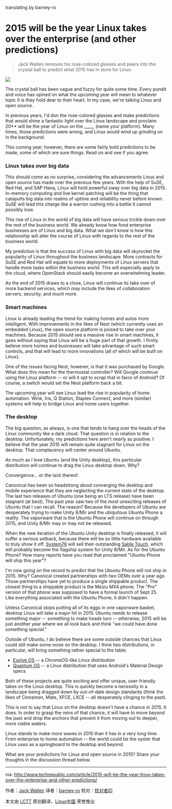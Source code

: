 translating by barney-ro 

2015 will be the year Linux takes over the enterprise (and other predictions)
================================================================================
> Jack Wallen removes his rose-colored glasses and peers into the crystal ball to predict what 2015 has in store for Linux. 

![](http://tr1.cbsistatic.com/hub/i/r/2014/12/15/f79d21fe-f1d1-416d-ba22-7e757dfcdb31/resize/620x485/52a10d26d34c3fc4201c5daa8ff277ff/linux2015hero.jpg)

The crystal ball has been vague and fuzzy for quite some time. Every pundit and voice has opined on what the upcoming year will mean to whatever topic it is they hold dear to their heart. In my case, we're talking Linux and open source.

In previous years, I'd don the rose-colored glasses and make predictions that would shine a fantastic light over the Linux landscape and proclaim 20** will be the year of Linux on the _____ (name your platform). Many times, those predictions were wrong, and Linux would wind up grinding on in the background.

This coming year, however, there are some fairly bold predictions to be made, some of which are sure things. Read on and see if you agree.

### Linux takes over big data ###

This should come as no surprise, considering the advancements Linux and open source has made over the previous few years. With the help of SuSE, Red Hat, and SAP Hana, Linux will hold powerful sway over big data in 2015. In-memory computing and live kernel patching will be the thing that catapults big data into realms of uptime and reliability never before known. SuSE will lead this charge like a warrior rushing into a battle it cannot possibly lose.

This rise of Linux in the world of big data will have serious trickle down over the rest of the business world. We already know how fond enterprise businesses are of Linux and big data. What we don't know is how this relationship will alter the course of Linux with regards to the rest of the business world.

My prediction is that the success of Linux with big data will skyrocket the popularity of Linux throughout the business landscape. More contracts for SuSE and Red Hat will equate to more deployments of Linux servers that handle more tasks within the business world. This will especially apply to the cloud, where OpenStack should easily become an overwhelming leader.

As the end of 2015 draws to a close, Linux will continue its take over of more backend services, which may include the likes of collaboration servers, security, and much more.

### Smart machines ###

Linux is already leading the trend for making homes and autos more intelligent. With improvements in the likes of Nest (which currently uses an embedded Linux), the open source platform is poised to take over your machines. Because 2015 should see a massive rise in smart machines, it goes without saying that Linux will be a huge part of that growth. I firmly believe more homes and businesses will take advantage of such smart controls, and that will lead to more innovations (all of which will be built on Linux).

One of the issues facing Nest, however, is that it was purchased by Google. What does this mean for the thermostat controller? Will Google continue using the Linux platform -- or will it opt to scrap that in favor of Android? Of course, a switch would set the Nest platform back a bit.

The upcoming year will see Linux lead the rise in popularity of home automation. Wink, Iris, Q Station, Staples Connect, and more (similar) systems will help to bridge Linux and home users together.

### The desktop ###

The big question, as always, is one that tends to hang over the heads of the Linux community like a dark cloud. That question is in relation to the desktop. Unfortunately, my predictions here aren't nearly as positive. I believe that the year 2015 will remain quite stagnant for Linux on the desktop. That complacency will center around Ubuntu.

As much as I love Ubuntu (and the Unity desktop), this particular distribution will continue to drag the Linux desktop down. Why?

Convergence... or the lack thereof.

Canonical has been so headstrong about converging the desktop and mobile experience that they are neglecting the current state of the desktop. The last two releases of Ubuntu (one being an LTS release) have been stagnant (at best). The past year saw two of the most unexciting releases of Ubuntu that I can recall. The reason? Because the developers of Ubuntu are desperately trying to make Unity 8/Mir and the ubiquitous Ubuntu Phone a reality. The vaporware that is the Ubuntu Phone will continue on through 2015, and Unity 8/Mir may or may not be released.

When the new iteration of the Ubuntu Unity desktop is finally released, it will suffer a serious setback, because there will be so little hardware available to truly show it off. [System76][1] will sell their outstanding [Sable Touch][2], which will probably become the flagship system for Unity 8/Mir. As for the Ubuntu Phone? How many reports have you read that proclaimed "Ubuntu Phone will ship this year"?

I'm now going on the record to predict that the Ubuntu Phone will not ship in 2015. Why? Canonical created partnerships with two OEMs over a year ago. Those partnerships have yet to produce a single shippable product. The closest thing to a shippable product is the Meizu MX4 phone. The "Pro" version of that phone was supposed to have a formal launch of Sept 25. Like everything associated with the Ubuntu Phone, it didn't happen.

Unless Canonical stops putting all of its eggs in one vaporware basket, desktop Linux will take a major hit in 2015. Ubuntu needs to release something major -- something to make heads turn -- otherwise, 2015 will be just another year where we all look back and think "we could have done something special."

Outside of Ubuntu, I do believe there are some outside chances that Linux could still make some noise on the desktop. I think two distributions, in particular, will bring something rather special to the table:

- [Evolve OS][3] -- a ChromeOS-like Linux distribution
- [Quantum OS][4] -- a Linux distribution that uses Android's Material Design specs

Both of these projects are quite exciting and offer unique, user-friendly takes on the Linux desktop. This is quickly become a necessity in a landscape being dragged down by out-of-date design standards (think the likes of Cinnamon, Mate, XFCE, LXCE -- all desperately clinging to the past).

This is not to say that Linux on the desktop doesn't have a chance in 2015. It does. In order to grasp the reins of that chance, it will have to move beyond the past and drop the anchors that prevent it from moving out to deeper, more viable waters.

Linux stands to make more waves in 2015 than it has in a very long time. From enterprise to home automation -- the world could be the oyster that Linux uses as a springboard to the desktop and beyond.

What are your predictions for Linux and open source in 2015? Share your thoughts in the discussion thread below.

--------------------------------------------------------------------------------

via: http://www.techrepublic.com/article/2015-will-be-the-year-linux-takes-over-the-enterprise-and-other-predictions/

作者：[Jack Wallen][a]
译者：[barney-ro](https://github.com/barney-ro)
校对：[校对者ID](https://github.com/校对者ID)

本文由 [LCTT](https://github.com/LCTT/TranslateProject) 原创翻译，[Linux中国](http://linux.cn/) 荣誉推出

[a]:http://www.techrepublic.com/search/?a=jack+wallen
[1]:https://system76.com/
[2]:https://system76.com/desktops/sable
[3]:https://evolve-os.com/
[4]:http://quantum-os.github.io/